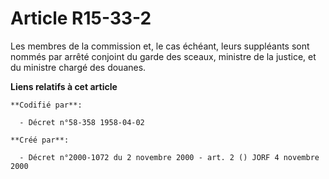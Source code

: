 # Article R15-33-2

Les membres de la commission et, le cas échéant, leurs suppléants sont nommés par arrêté conjoint du garde des sceaux,
ministre de la justice, et du ministre chargé des douanes.

**Liens relatifs à cet article**

	**Codifié par**:

	  - Décret n°58-358 1958-04-02

	**Créé par**:

	  - Décret n°2000-1072 du 2 novembre 2000 - art. 2 () JORF 4 novembre 2000
